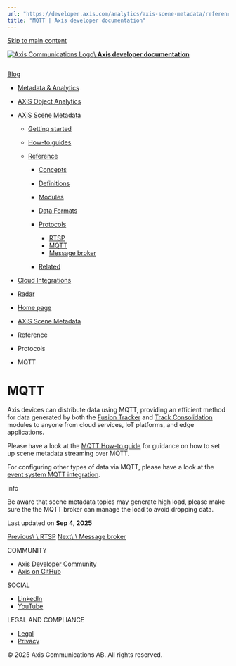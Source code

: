 ```yaml
---
url: "https://developer.axis.com/analytics/axis-scene-metadata/reference/protocols/mqtt/"
title: "MQTT | Axis developer documentation"
---
```


[Skip to main content](https://developer.axis.com/analytics/axis-scene-metadata/reference/protocols/mqtt/#__docusaurus_skipToContent_fallback)

[![Axis Communications Logo](https://developer.axis.com/img/axis-logo.svg)\\
**Axis developer documentation**](https://developer.axis.com/)

```

```

[Blog](https://developer.axis.com/blog/)

- [Metadata & Analytics](https://developer.axis.com/analytics/)
- [AXIS Object Analytics](https://developer.axis.com/analytics/axis-scene-metadata/reference/protocols/mqtt/#)

- [AXIS Scene Metadata](https://developer.axis.com/analytics/axis-scene-metadata/)

  - [Getting started](https://developer.axis.com/analytics/axis-scene-metadata/getting-started/)
  - [How-to guides](https://developer.axis.com/analytics/axis-scene-metadata/reference/protocols/mqtt/#)

  - [Reference](https://developer.axis.com/analytics/axis-scene-metadata/reference/protocols/mqtt/#)

    - [Concepts](https://developer.axis.com/analytics/axis-scene-metadata/reference/concepts/)

    - [Definitions](https://developer.axis.com/analytics/axis-scene-metadata/reference/protocols/mqtt/#)

    - [Modules](https://developer.axis.com/analytics/axis-scene-metadata/reference/modules/)

    - [Data Formats](https://developer.axis.com/analytics/axis-scene-metadata/reference/protocols/mqtt/#)

    - [Protocols](https://developer.axis.com/analytics/axis-scene-metadata/reference/protocols/mqtt/#)

      - [RTSP](https://developer.axis.com/analytics/axis-scene-metadata/reference/protocols/rtsp/)
      - [MQTT](https://developer.axis.com/analytics/axis-scene-metadata/reference/protocols/mqtt/)
      - [Message broker](https://developer.axis.com/analytics/axis-scene-metadata/reference/protocols/message-broker/)
    - [Related](https://developer.axis.com/analytics/axis-scene-metadata/reference/protocols/mqtt/#)
- [Cloud Integrations](https://developer.axis.com/analytics/axis-scene-metadata/reference/protocols/mqtt/#)

- [Radar](https://developer.axis.com/analytics/axis-scene-metadata/reference/protocols/mqtt/#)


- [Home page](https://developer.axis.com/)
- [AXIS Scene Metadata](https://developer.axis.com/analytics/axis-scene-metadata/)
- Reference
- Protocols
- MQTT

# MQTT

Axis devices can distribute data using MQTT, providing an efficient method for data generated by both the [Fusion Tracker](https://developer.axis.com/analytics/axis-scene-metadata/reference/modules/fusion-tracker/) and [Track Consolidation](https://developer.axis.com/analytics/axis-scene-metadata/reference/modules/track-consolidation/) modules to anyone from cloud services, IoT platforms, and edge applications.

Please have a look at the [MQTT How-to guide](https://developer.axis.com/analytics/axis-scene-metadata/how-to-guides/scene-metadata-over-mqtt/) for guidance on how to set up scene metadata streaming over MQTT.

For configuring other types of data via MQTT, please have a look at the [event system MQTT integration](https://whitepapers.axis.com/device-integration-with-mqtt).

info

Be aware that scene metadata topics may generate high load, please make sure the the MQTT broker can manage the load to avoid dropping data.

Last updated on **Sep 4, 2025**

[Previous\\
\\
RTSP](https://developer.axis.com/analytics/axis-scene-metadata/reference/protocols/rtsp/) [Next\\
\\
Message broker](https://developer.axis.com/analytics/axis-scene-metadata/reference/protocols/message-broker/)

COMMUNITY

- [Axis Developer Community](https://axis.com/developer-community)
- [Axis on GitHub](https://github.com/AxisCommunications)

SOCIAL

- [LinkedIn](https://www.linkedin.com/company/axis-communications)
- [YouTube](https://www.youtube.com/@AxisCommunications)

LEGAL AND COMPLIANCE

- [Legal](https://www.axis.com/legal)
- [Privacy](https://www.axis.com/privacy)

© 2025 Axis Communications AB. All rights reserved.